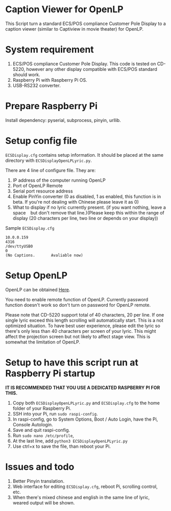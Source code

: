 # Caption Viewer for OpenLP
This Script turn a standard ECS/POS compliance Customer Pole Display to a caption viewer (similar to Captiview in movie theater) for OpenLP. 

# System requirement

 1. ECS/POS compliance Customer Pole Display. This code is tested on CD-5220, however any other display compatible with ECS/POS standard should work.
 2. Raspberry Pi with Raspberry Pi OS.
 3. USB-RS232 converter.

# Prepare Raspberry Pi

Install dependency: pyserial, subprocess, pinyin, urllib.

# Setup config file

```ECSDisplay.cfg``` contains setup information. It should be placed at the same directory with ```ECSDisplayOpenLPLyric.py```.

There are 4 line of configure file. They are:

 1. IP address of the computer running OpenLP
 2. Port of OpenLP Remote
 3. Serial port resource address
 4. Enable PinYin converter (0 as disabled, 1 as enabled, this function is in beta. If you're not dealing with Chinese please leave it as 0)
 5. What to display if no lyric currently present. (if you want nothing, leave a space `` `` but don't remove that line.)(Please keep this within the range of display (20 characters per line, two line or depends on your display))

Sample  ```ECSDisplay.cfg```

```
10.0.0.159
4316
/dev/ttyUSB0
0
(No Captions.       Avaliable now)
```
 # Setup OpenLP
 
 OpenLP can be obtained [Here](https://openlp.org/). 
 
You need to enable remote function of OpenLP. Currently password function doesn't work so don't turn on password for OpenLP remote.

Please note that CD-5220 support total of 40 characters, 20 per line. If one single lyric exceed this length scrolling will automatically start. This is a not optimized situation. To have best user experience, please edit the lyric so there's only less than 40 characters per screen of your lyric. This might affect the projection screen but not likely to affect stage view. This is somewhat the limitation of OpenLP.

# Setup to have this script run at Raspberry Pi startup

**IT IS RECOMMENDED THAT YOU USE A DEDICATED RASPBERRY PI FOR THIS.**
1. Copy both ```ECSDisplayOpenLPLyric.py``` and ```ECSDisplay.cfg``` to the home folder of your Raspberry Pi.
2. SSH into your Pi, run ``sudo raspi-config``.
3. In raspi-config, go to System Options, Boot / Auto Login, have the Pi, Console Autologin.
4. Save and quit raspi-config.
5. Run ``sudo nano /etc/profile``,
6. At the last line, add ``python3 ECSDisplayOpenLPLyric.py``
7. Use ctrl+x to save the file, than reboot your Pi.

# Issues and todo

1. Better Pinyin translation.
2. Web interface for editing ``ECSDisplay.cfg``, reboot Pi, scrolling control, etc.
3. When there's mixed chinese and english in the same line of lyric, weared output will be shown.
 
